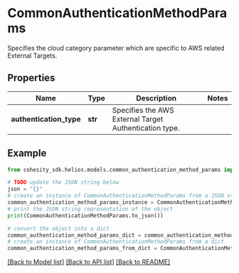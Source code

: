 # CommonAuthenticationMethodParams

Specifies the cloud category parameter which are specific to AWS related External Targets.

## Properties

Name | Type | Description | Notes
------------ | ------------- | ------------- | -------------
**authentication_type** | **str** | Specifies the AWS External Target Authentication type. | 

## Example

```python
from cohesity_sdk.helios.models.common_authentication_method_params import CommonAuthenticationMethodParams

# TODO update the JSON string below
json = "{}"
# create an instance of CommonAuthenticationMethodParams from a JSON string
common_authentication_method_params_instance = CommonAuthenticationMethodParams.from_json(json)
# print the JSON string representation of the object
print(CommonAuthenticationMethodParams.to_json())

# convert the object into a dict
common_authentication_method_params_dict = common_authentication_method_params_instance.to_dict()
# create an instance of CommonAuthenticationMethodParams from a dict
common_authentication_method_params_from_dict = CommonAuthenticationMethodParams.from_dict(common_authentication_method_params_dict)
```
[[Back to Model list]](../README.md#documentation-for-models) [[Back to API list]](../README.md#documentation-for-api-endpoints) [[Back to README]](../README.md)


